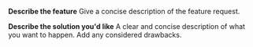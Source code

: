 **Describe the feature**
Give a concise description of the feature request.

**Describe the solution you'd like**
A clear and concise description of what you want to happen. Add any considered drawbacks.

<!--- Dont forget to label the feature appropriately.
<!--- Use the labels "EmotiBit DataParser", "EmotiBit FirmwareInstaller" or "EmotiBit Oscilloscope" for software
